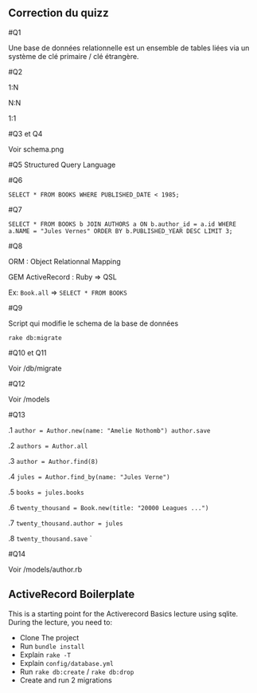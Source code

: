 ## Correction du quizz

#Q1

Une base de données relationnelle est un ensemble de tables liées via un système de clé primaire / clé étrangère.

#Q2

1:N

N:N

1:1

#Q3 et Q4 

Voir schema.png


#Q5
Structured Query Language

#Q6

`SELECT * FROM BOOKS WHERE PUBLISHED_DATE < 1985;`

#Q7

`SELECT * FROM BOOKS b
JOIN AUTHORS a ON b.author_id = a.id
WHERE a.NAME = "Jules Vernes"
ORDER BY b.PUBLISHED_YEAR DESC
LIMIT 3;`

#Q8

ORM : Object Relationnal Mapping

GEM ActiveRecord : Ruby => QSL

Ex: `Book.all` => `SELECT * FROM BOOKS`

#Q9

Script qui modifie le schema de la base de données

`rake db:migrate`

#Q10 et Q11

Voir /db/migrate

#Q12

Voir /models

#Q13

.1
`author = Author.new(name: "Amelie Nothomb")
author.save`

.2
`authors = Author.all`

.3
`author = Author.find(8)`

.4
`jules = Author.find_by(name: "Jules Verne")`

.5
`books = jules.books`

.6
`twenty_thousand = Book.new(title: "20000 Leagues ...")`

.7
`twenty_thousand.author = jules`

.8
`twenty_thousand.save`
`

#Q14

Voir /models/author.rb

## ActiveRecord Boilerplate

This is a starting point for the Activerecord Basics lecture using sqlite. During the lecture, you need to:

- Clone The project
- Run `bundle install`
- Explain `rake -T`
- Explain `config/database.yml`
- Run `rake db:create` / `rake db:drop`
- Create and run 2 migrations
